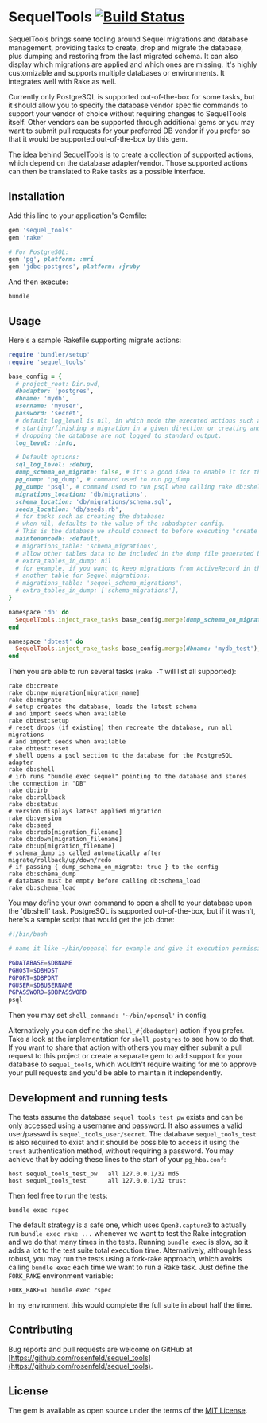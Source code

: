 # SequelTools [![Build Status](https://travis-ci.org/rosenfeld/sequel_tools.svg?branch=master)](https://travis-ci.org/rosenfeld/sequel_tools)

SequelTools brings some tooling around Sequel migrations and database management, providing tasks
to create, drop and migrate the database, plus dumping and restoring from the last migrated schema.
It can also display which migrations are applied and which ones are missing. It's highly
customizable and supports multiple databases or environments. It integrates well with Rake as well.

Currently only PostgreSQL is supported out-of-the-box for some tasks, but it should allow you to
specify the database vendor specific commands to support your vendor of choice without requiring
changes to SequelTools itself. Other vendors can be supported through additional gems or you may
want to submit pull requests for your preferred DB vendor if you prefer so that it would be
supported out-of-the-box by this gem.

The idea behind SequelTools is to create a collection of supported actions, which depend on the
database adapter/vendor. Those supported actions can then be translated to Rake tasks as a possible
interface.

## Installation

Add this line to your application's Gemfile:

```ruby
gem 'sequel_tools'
gem 'rake'

# For PostgreSQL:
gem 'pg', platform: :mri
gem 'jdbc-postgres', platform: :jruby
```

And then execute:

    bundle

## Usage

Here's a sample Rakefile supporting migrate actions:

```ruby
require 'bundler/setup'
require 'sequel_tools'

base_config = {
  # project_root: Dir.pwd,
  dbadapter: 'postgres',
  dbname: 'mydb',
  username: 'myuser',
  password: 'secret',
  # default log_level is nil, in which mode the executed actions such as
  # starting/finishing a migration in a given direction or creating and
  # dropping the database are not logged to standard output.
  log_level: :info,

  # Default options:
  sql_log_level: :debug,
  dump_schema_on_migrate: false, # it's a good idea to enable it for the reference environment
  pg_dump: 'pg_dump', # command used to run pg_dump
  pg_dump: 'psql', # command used to run psql when calling rake db:shell if adapter is postgres
  migrations_location: 'db/migrations',
  schema_location: 'db/migrations/schema.sql',
  seeds_location: 'db/seeds.rb',
  # for tasks such as creating the database:
  # when nil, defaults to the value of the :dbadapter config.
  # This is the database we should connect to before executing "create database dbname"
  maintenancedb: :default,
  # migrations_table: 'schema_migrations',
  # allow other tables data to be included in the dump file generated by rake db:schema_dump
  # extra_tables_in_dump: nil
  # for example, if you want to keep migrations from ActiveRecord in the dump file, while using
  # another table for Sequel migrations:
  # migrations_table: 'sequel_schema_migrations',
  # extra_tables_in_dump: ['schema_migrations'],
}

namespace 'db' do
  SequelTools.inject_rake_tasks base_config.merge(dump_schema_on_migrate: true), self
end

namespace 'dbtest' do
  SequelTools.inject_rake_tasks base_config.merge(dbname: 'mydb_test'), self
end
```

Then you are able to run several tasks (`rake -T` will list all supported):

    rake db:create
    rake db:new_migration[migration_name]
    rake db:migrate
    # setup creates the database, loads the latest schema
    # and import seeds when available
    rake dbtest:setup
    # reset drops (if existing) then recreate the database, run all migrations
    # and import seeds when available
    rake dbtest:reset
    # shell opens a psql section to the database for the PostgreSQL adapter
    rake db:shell
    # irb runs "bundle exec sequel" pointing to the database and stores the connection in "DB"
    rake db:irb
    rake db:rollback
    rake db:status
    # version displays latest applied migration
    rake db:version
    rake db:seed
    rake db:redo[migration_filename]
    rake db:down[migration_filename]
    rake db:up[migration_filename]
    # schema_dump is called automatically after migrate/rollback/up/down/redo
    # if passing { dump_schema_on_migrate: true } to the config
    rake db:schema_dump
    # database must be empty before calling db:schema_load
    rake db:schema_load

You may define your own command to open a shell to your database upon the 'db:shell' task.
PostgreSQL is supported out-of-the-box, but if it wasn't, here's a sample script that would
get the job done:

```bash
#!/bin/bash

# name it like ~/bin/opensql for example and give it execution permission

PGDATABASE=$DBNAME
PGHOST=$DBHOST
PGPORT=$DBPORT
PGUSER=$DBUSERNAME
PGPASSWORD=$DBPASSWORD
psql
```

Then you may set `shell_command: '~/bin/opensql'` in config.

Alternatively you can define the `shell_#{dbadapter}` action if you prefer. Take a look at
the implementation for `shell_postgres` to see how to do that. If you want to share that action
with others you may either submit a pull request to this project or create a separate gem to
add support for your database to `sequel_tools`, which wouldn't require waiting for me to
approve your pull requests and you'd be able to maintain it independently.

## Development and running tests

The tests assume the database `sequel_tools_test_pw` exists and can be only accessed using a
username and password. It also assumes a valid user/passwd is `sequel_tools_user/secret`. The
database `sequel_tools_test` is also required to exist and it should be possible to access it
using the `trust` authentication method, without requiring a password. You may achieve that by
adding these lines to the start of your `pg_hba.conf`:

```
host sequel_tools_test_pw   all 127.0.0.1/32 md5
host sequel_tools_test      all 127.0.0.1/32 trust
```

Then feel free to run the tests:

    bundle exec rspec

The default strategy is a safe one, which uses `Open3.capture3` to actually run
`bundle exec rake ...` whenever we want to test the Rake integration and we do that many times
in the tests. Running `bundle exec` is slow, so it adds a lot to the test suite total execution
time. Alternatively, although less robust, you may run the tests using a fork-rake approach,
which avoids calling `bundle exec` each time we want to run a Rake task. Just define
the `FORK_RAKE` environment variable:

    FORK_RAKE=1 bundle exec rspec

In my environment this would complete the full suite in about half the time.

## Contributing

Bug reports and pull requests are welcome on GitHub at
[https://github.com/rosenfeld/sequel_tools](https://github.com/rosenfeld/sequel_tools).

## License

The gem is available as open source under the terms of the
[MIT License](https://opensource.org/licenses/MIT).
